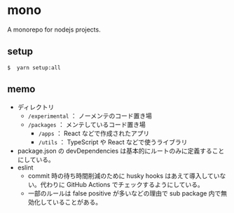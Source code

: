 # mono

A monorepo for nodejs projects.

## setup

```
$  yarn setup:all
```

## memo

-   ディレクトリ
    -   `/experimental` ： ノーメンテのコード置き場
    -   `/packages` ： メンテしているコード置き場
        -   `/apps` ： React などで作成されたアプリ
        -   `/utils` ： TypeScript や React などで使うライブラリ
-   package.json の devDependencies は基本的にルートのみに定義することにしている。
-   eslint
    -   commit 時の待ち時間削減のために husky hooks はあえて導入していない。代わりに GitHub Actions でチェックするようにしている。
    -   一部のルールは false positive が多いなどの理由で sub package 内で無効化していることがある。
